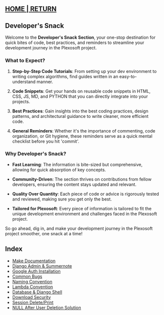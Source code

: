 ## [HOME | RETURN](https://github.com/plexoio/py/tree/main#documentation-index-legacy)

## Developer's Snack

Welcome to the **Developer's Snack Section**, your one-stop destination for quick bites of code, best practices, and reminders to streamline your development journey in the Plexosoft project.

### What to Expect?

1. **Step-by-Step Code Tutorials**: From setting up your dev environment to writing complex algorithms, find guides written in an easy-to-understand manner.
  
2. **Code Snippets**: Get your hands on reusable code snippets in HTML, CSS, JS, MD, and PYTHON that you can directly integrate into your projects.

3. **Best Practices**: Gain insights into the best coding practices, design patterns, and architectural guidance to write cleaner, more efficient code.

4. **General Reminders**: Whether it's the importance of commenting, code organization, or Git hygiene, these reminders serve as a quick mental checklist before you hit 'commit'.

### Why Developer's Snack?

- **Fast Learning**: The information is bite-sized but comprehensive, allowing for quick absorption of key concepts.
  
- **Community-Driven**: The section thrives on contributions from fellow developers, ensuring the content stays updated and relevant.

- **Quality Over Quantity**: Each piece of code or advice is rigorously tested and reviewed, making sure you get only the best.

- **Tailored for Plexosoft**: Every piece of information is tailored to fit the unique development environment and challenges faced in the Plexosoft project.

So go ahead, dig in, and make your development journey in the Plexosoft project smoother, one snack at a time!

## Index

- [Make Documentation](../mkdoc/mkdoc.md)
- [Django Admin & Summernote](development_reminder.md)
- [Google Auth Installation](google_auth.md)
- [Common Bugs](common_bugs.md)
- [Naming Convention](naming_convention.md)
- [Lambda Convention](lambda.md)
- [Database & Django Shell](shell_database.md)
- [Download Security](download_security.md)
- [Session Delete/Print](session_delete_and_print.md)
- [NULL After User Deletion Solution](null_after_user_deletion.md)
